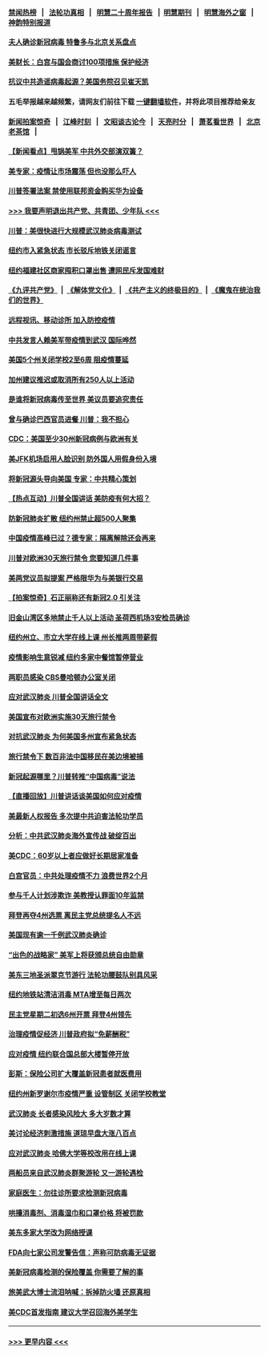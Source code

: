 #### [禁闻热榜](热点新闻.md?=0)  &nbsp;&nbsp;|&nbsp;&nbsp; [法轮功真相](https://github.com/gfw-breaker/truth/blob/master/README.md?=0) &nbsp;&nbsp;|&nbsp;&nbsp; [明慧二十周年报告](https://github.com/gfw-breaker/mh-reports/blob/master/README.md?=0) &nbsp;&nbsp;|&nbsp;&nbsp;[明慧期刊](https://github.com/gfw-breaker/mh-qikan) &nbsp;&nbsp;|&nbsp;&nbsp; [明慧海外之窗](https://github.com/gfw-breaker/mh-news/blob/master/README.md?=0) &nbsp;&nbsp;|&nbsp;&nbsp; [神韵特别报道](https://github.com/gfw-breaker/mh-news/blob/master/shenyun.md?=0)
#### [夫人确诊新冠病毒 特鲁多与北京关系盘点](../pages/nsc412/n11938748.md?t=03140602) 
#### [美财长：白宫与国会商讨100项措施 保护经济](../pages/nsc412/n11938829.md?t=03140602) 
#### [抗议中共造谣病毒起源？美国务院召见崔天凯](../pages/nsc412/n11938747.md?t=03140602) 
#### 五毛举报越来越频繁，请网友们前往下载 [一键翻墙软件](https://github.com/gfw-breaker/ssr-accounts)，并将此项目推荐给亲友
#### [新闻拍案惊奇](https://github.com/gfw-breaker/banned-news/blob/master/pages/link4.md) &nbsp;&nbsp;|&nbsp;&nbsp; [江峰时刻](https://github.com/gfw-breaker/banned-news/blob/master/pages/link4.md) &nbsp;&nbsp;|&nbsp;&nbsp; [文昭谈古论今](https://github.com/gfw-breaker/banned-news/blob/master/pages/link4.md) &nbsp;&nbsp;|&nbsp;&nbsp; [天亮时分](https://github.com/gfw-breaker/banned-news/blob/master/pages/link4.md) &nbsp;&nbsp;|&nbsp;&nbsp; [萧茗看世界](https://github.com/gfw-breaker/banned-news/blob/master/pages/link4.md) &nbsp;&nbsp;|&nbsp;&nbsp; [北京老茶馆](https://github.com/gfw-breaker/banned-news/blob/master/pages/link4.md) &nbsp;&nbsp;|&nbsp;&nbsp; 
#### [【新闻看点】甩锅美军 中共外交部演双簧？](../pages/nsc412/n11938828.md?t=03140602) 
#### [美专家：疫情让市场震荡 但也没那么吓人](../pages/nsc412/n11938573.md?t=03140602) 
#### [川普签署法案 禁使用联邦资金购买华为设备](../pages/nsc412/n11938279.md?t=03140602) 
#### [>>> 我要声明退出共产党、共青团、少年队 <<<](https://github.com/begood0513/goodnews/blob/master/quit/letter.md) 
#### [川普：美很快进行大规模武汉肺炎病毒测试](../pages/nsc412/n11938523.md?t=03140602) 
#### [纽约市入紧急状态  市长驳斥地铁关闭谣言](../pages/nsc412/n11937384.md?t=03140602) 
#### [纽约福建社区商家囤积口罩出售 遭网民斥发国难财](../pages/nsc412/n11937354.md?t=03140602) 
#### [《九评共产党》](https://github.com/begood0513/9ping.md/blob/master/README.md) &nbsp;|&nbsp; [《解体党文化》](../../../../jtdwh.md/blob/master/README.md)  &nbsp;|&nbsp; [《共产主义的终极目的》](../../../../gczydzjmd.md/blob/master/README.md) &nbsp;|&nbsp; [《魔鬼在统治我们的世界》](../../../../mgztzwmdsj.md/blob/master/README.md) 
#### [远程视讯、移动诊所  加入防控疫情](../pages/nsc412/n11937370.md?t=03140602) 
#### [中共发言人赖美军带疫情到武汉 国际哗然](../pages/nsc412/n11936484.md?t=03140602) 
#### [美国5个州关闭学校2至6周 阻疫情蔓延](../pages/nsc412/n11937190.md?t=03140602) 
#### [加州建议推迟或取消所有250人以上活动](../pages/nsc412/n11937373.md?t=03140602) 
#### [是谁将新冠病毒传至世界 美议员要追究责任](../pages/nsc412/n11936827.md?t=03140602) 
#### [曾与确诊巴西官员进餐 川普：我不担心](../pages/nsc412/n11936958.md?t=03140602) 
#### [CDC：美国至少30州新冠病例与欧洲有关](../pages/nsc412/n11936623.md?t=03140602) 
#### [美JFK机场启用人脸识别 防外国人用假身份入境](../pages/nsc412/n11936511.md?t=03140602) 
#### [将新冠源头导向美国 专家：中共精心策划](../pages/nsc412/n11936432.md?t=03140602) 
#### [【热点互动】川普全国讲话 美防疫有何大招？](../pages/nsc412/n11936288.md?t=03140602) 
#### [防新冠肺炎扩散 纽约州禁止超500人聚集](../pages/nsc412/n11936400.md?t=03140602) 
#### [中国疫情高峰已过？德专家：隔离解除还会再来](../pages/nsc412/n11935994.md?t=03140602) 
#### [川普对欧洲30天旅行禁令 您要知道几件事](../pages/nsc412/n11935870.md?t=03140602) 
#### [美两党议员拟提案 严格限华为与美银行交易](../pages/nsc412/n11935733.md?t=03140602) 
#### [【拍案惊奇】石正丽称还有新冠2.0 引关注](../pages/nsc412/n11934119.md?t=03140602) 
#### [旧金山湾区多地禁止千人以上活动  圣荷西机场3安检员确诊](../pages/nsc412/n11934646.md?t=03140602) 
#### [纽约州立、市立大学在线上课 州长推两周带薪假](../pages/nsc412/n11934353.md?t=03140602) 
#### [疫情影响生意锐减  纽约多家中餐馆暂停营业](../pages/nsc412/n11934327.md?t=03140602) 
#### [两职员感染  CBS曼哈顿办公室关闭](../pages/nsc412/n11934324.md?t=03140602) 
#### [应对武汉肺炎 川普全国讲话全文](../pages/nsc412/n11934150.md?t=03140602) 
#### [美国宣布对欧洲实施30天旅行禁令](../pages/nsc412/n11933815.md?t=03140602) 
#### [对抗武汉肺炎 为何美国多州宣布紧急状态](../pages/nsc412/n11933167.md?t=03140602) 
#### [旅行禁令下 数百非法中国移民在美边境被捕](../pages/nsc412/n11933581.md?t=03140602) 
#### [新冠起源哪里？川普转推“中国病毒”说法](../pages/nsc412/n11933596.md?t=03140602) 
#### [【直播回放】川普讲话谈美国如何应对疫情](../pages/nsc412/n11933533.md?t=03140602) 
#### [美最新人权报告 多次提中共迫害法轮功学员](../pages/nsc412/n11933487.md?t=03140602) 
#### [分析：中共武汉肺炎海外宣传战 破绽百出](../pages/nsc412/n11933338.md?t=03140602) 
#### [美CDC：60岁以上者应做好长期居家准备](../pages/nsc412/n11933128.md?t=03140602) 
#### [白宫官员：中共处理疫情不力 浪费世界2个月](../pages/nsc412/n11932744.md?t=03140602) 
#### [参与千人计划涉欺诈 美教授认罪面10年监禁](../pages/nsc412/n11932927.md?t=03140602) 
#### [拜登再夺4州选票 离民主党总统提名人不远](../pages/nsc412/n11932668.md?t=03140602) 
#### [美国现有逾一千例武汉肺炎确诊](../pages/nsc412/n11932451.md?t=03140602) 
#### [“出色的战略家” 美军上将获颁总统自由勋章](../pages/nsc412/n11932193.md?t=03140602) 
#### [美东三地圣派翠克节游行  法轮功腰鼓队别具风采](../pages/nsc412/n11931646.md?t=03140602) 
#### [纽约地铁站清洁消毒  MTA增至每日两次](../pages/nsc412/n11931570.md?t=03140602) 
#### [民主党星期二初选6州开票 拜登4州领先](../pages/nsc412/n11931114.md?t=03140602) 
#### [治理疫情促经济 川普政府拟“免薪酬税”](../pages/nsc412/n11931088.md?t=03140602) 
#### [应对疫情 纽约联合国总部大楼暂停开放](../pages/nsc412/n11930658.md?t=03140602) 
#### [彭斯：保险公司扩大覆盖新冠患者就医费用](../pages/nsc412/n11930726.md?t=03140602) 
#### [纽约州新罗谢尔市疫情严重  设管制区 关闭学校教堂](../pages/nsc412/n11930740.md?t=03140602) 
#### [武汉肺炎 长者感染风险大 多大岁数才算](../pages/nsc412/n11930449.md?t=03140602) 
#### [美讨论经济刺激措施 道琼早盘大涨八百点](../pages/nsc412/n11930191.md?t=03140602) 
#### [应对武汉肺炎 哈佛大学等校改用在线上课](../pages/nsc412/n11930193.md?t=03140602) 
#### [两船员来自武汉肺炎群聚游轮 又一游轮遇检](../pages/nsc412/n11929594.md?t=03140602) 
#### [家庭医生：勿往诊所要求检测新冠病毒](../pages/nsc412/n11928883.md?t=03140602) 
#### [哄擡消毒剂、消毒湿巾和口罩价格  将被罚款](../pages/nsc412/n11928907.md?t=03140602) 
#### [美东多家大学改为网络授课](../pages/nsc412/n11928896.md?t=03140602) 
#### [FDA向七家公司发警告信：声称可防病毒无证据](../pages/nsc412/n11928912.md?t=03140602) 
#### [美新冠病毒检测的保险覆盖 你需要了解的事](../pages/nsc412/n11928755.md?t=03140602) 
#### [旅美武大博士流泪呐喊：拆掉防火墙 还原真相](../pages/nsc412/n11928097.md?t=03140602) 
#### [美CDC首发指南 建议大学召回海外美学生](../pages/nsc412/n11928060.md?t=03140602) 

----
#### [ >>> 更早内容 <<< ](../indexes/nsc412-earlier.md)
